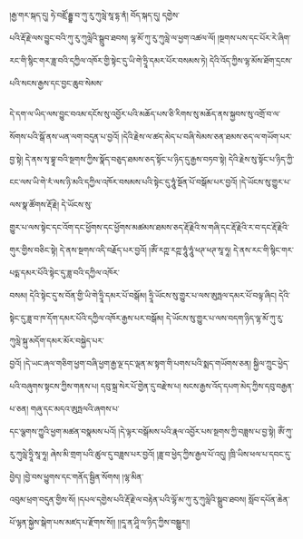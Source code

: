 ﻿  
།རྒྱ་གར་སྐད་དུ། ཧེ་བཛྲོ་དྦྷ་བ་ཀུ་རུ་ཀུལླེ་སཱ་དྷ་ནཾ། བོད་སྐད་དུ། དགྱེས་  
པའི་རྡོ་རྗེ་ལས་བྱུང་བའི་ཀུ་རུ་ཀུལླེའི་སྒྲུབ་ཐབས། ལྷ་མོ་ཀུ་རུ་ཀུལླེ་ལ་ཕྱག་འཚལ་ལོ། །སྔགས་པས་དང་པོར་རེ་ཞིག་རང་གི་སྙིང་གར་ཟླ་བའི་དཀྱིལ་འཁོར་གྱི་སྟེང་དུ་ཡི་གེ་ཧྲཱི་དམར་པོར་བསམས་ཏེ། དེའི་འོད་ཀྱིས་ལྷ་མོས་ཐོག་དྲངས་པའི་སངས་རྒྱས་དང་བྱང་ཆུབ་སེམས་  
  
དེ་དག་ལ་ཡིད་ལས་བྱུང་བའམ་དངོས་སུ་འབྱོར་པའི་མཆོད་པས་ཅི་རིགས་སུ་མཆོད་ནས་སྐྱབས་སུ་འགྲོ་བ་ལ་སོགས་པའི་སྒོ་ནས་ཡན་ལག་བདུན་པ་བྱའོ། །དེའི་རྗེས་ལ་ཚད་མེད་པ་བཞི་སེམས་ཅན་ཐམས་ཅད་ལ་གཡོག་པར་  
བྱ་སྟེ། དེ་ནས་སྭ་བྷཱ་བའི་སྔགས་ཀྱིས་སྣོད་བཅུད་ཐམས་ཅད་སྟོང་པ་ཉིད་དུ་རྒྱས་བཏབ་སྟེ། དེའི་རྗེས་སུ་སྟོང་པ་ཉིད་ཀྱི་ངང་ལས་ཡི་གེ་རཾ་ལས་ཉི་མའི་དཀྱིལ་འཁོར་བསམས་པའི་སྟེང་དུ་ཧཱུཾ་སྔོན་པོ་བསྒོམ་པར་བྱའོ། །དེ་ཡོངས་སུ་གྱུར་པ་ལས་སྣ་ཚོགས་རྡོ་རྗེ། དེ་ཡོངས་སུ་  
གྱུར་པ་ལས་སྟེང་དང་འོག་དང་ཕྱོགས་དང་ཕྱོགས་མཚམས་ཐམས་ཅད་རྡོ་རྗེའི་ས་གཞི་དང་རྡོ་རྗེའི་ར་བ་དང་རྡོ་རྗེའི་གུར་གྱིས་བཅིང་སྟེ། དེ་ནས་སྔགས་འདི་བརྗོད་པར་བྱའོ། །ཨོཾ་རཀྵ་རཀྵ་ཧཱུཾ་ཧཱུཾ་ཕཊ་ཕཊ་སཱ་ཧཱ། དེ་ནས་རང་གི་སྙིང་གར་པདྨ་དམར་པོའི་སྟེང་དུ་ཟླ་བའི་དཀྱིལ་འཁོར་  
བསམ། དེའི་སྟེང་དུ་ས་བོན་གྱི་ཡི་གེ་ཧྲཱི་དམར་པོ་བསྒོམ། ཧྲཱི་ཡོངས་སུ་གྱུར་པ་ལས་ཨུཏྤལ་དམར་པོ་བལྟ་ཞིང། དེའི་སྟེང་དུ་ཟླ་བ་ཁ་དོག་དམར་པོའི་དཀྱིལ་འཁོར་རྒྱས་པར་བསྒོམ། དེ་ཡོངས་སུ་གྱུར་པ་ལས་བདག་ཉིད་ལྷ་མོ་ཀུ་རུ་ཀུལླེ་སྐུ་མདོག་དམར་མོར་བསྐྱེད་པར་  
བྱའོ། །དེ་ཡང་ཞལ་གཅིག་ཕྱག་བཞི་ཕྱག་རྒྱ་ལྔ་དང་ལྡན་མ་སྟག་གི་པགས་པའི་སྨད་གཡོགས་ཅན། སྐྱིལ་ཀྲུང་ཕྱེད་པའི་བཞུགས་སྟངས་ཀྱིས་གནས་པ། དབུ་སྐྲ་སེར་པོ་གྱེན་དུ་བརྫེས་པ། སངས་རྒྱས་འོད་དཔག་མེད་ཀྱིས་དབུ་བརྒྱན་པ་ཅན། གཞུ་དང་མདའ་ཨུཏྤལའི་ཞགས་པ་  
དང་ལྕགས་ཀྱུའི་ཕྱག་མཚན་བསྣམས་པའོ། །དེ་ལྟར་བསྒོམས་པའི་རྣལ་འབྱོར་པས་སྔགས་ཀྱི་བཟླས་པ་བྱ་སྟེ། ཨོཾ་ཀུ་རུ་ཀུལླེ་ཧྲཱི་སཱ་ཧཱ། ཞེས་མི་གྲག་པའི་ཚུལ་དུ་བཟླས་པར་བྱའོ། །ཟླ་བ་ཕྱེད་ཀྱིས་རྒྱལ་པོ་འདུ། །ཁྲི་ཡིས་ཕལ་པ་དབང་དུ་བྱེད། །བྱེ་བས་ཕྱུགས་དང་གནོད་སྦྱིན་སོགས། །ལྷ་མིན་  
འབུམ་ཕྲག་བདུན་གྱིས་སོ། །དཔལ་དགྱེས་པའི་རྡོ་རྗེ་ལ་བརྟེན་པའི་ལྷོ་མ་ཀུ་རུ་ཀུལླེའི་སྒྲུབ་ཐབས། སློབ་དཔོན་ཆེན་པོ་ལྷན་སྐྱེས་སྒེག་པས་མཛད་པ་རྫོགས་སོ།། །།དཱ་ན་ཤཱི་ལ་ཉིད་ཀྱིས་བསྒྱུར།།  
  
  
